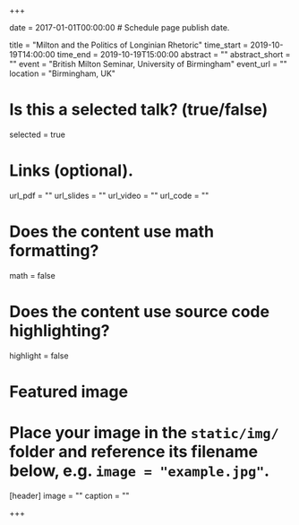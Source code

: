 +++

date = 2017-01-01T00:00:00  # Schedule page publish date.

title = "Milton and the Politics of Longinian Rhetoric"
time_start = 2019-10-19T14:00:00
time_end = 2019-10-19T15:00:00
abstract = ""
abstract_short = ""
event = "British Milton Seminar, University of Birmingham"
event_url = ""
location = "Birmingham, UK"

# Is this a selected talk? (true/false)
selected = true

# Links (optional).
url_pdf = ""
url_slides = ""
url_video = ""
url_code = ""

# Does the content use math formatting?
math = false

# Does the content use source code highlighting?
highlight = false

# Featured image
# Place your image in the `static/img/` folder and reference its filename below, e.g. `image = "example.jpg"`.
[header]
image = ""
caption = ""

+++
